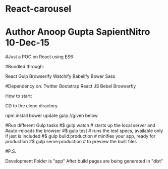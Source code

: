 # React-carousel
# Author Anoop Gupta SapientNitro 10-Dec-15
#Just a POC on React using ES6


#Bundled through:

React
Gulp
Browserify
Watchify
Babelify
Bower
Sass

#Dependency on:
Twitter Bootstrap
React JS
Bebel
Browserfiy


How to start:

CD to the clone diractory

npm install
bower update
gulp <desired task> //given below


#Run different Gulp tasks
#$ gulp watch                              # starts up the local server and #auto-reloads the browser
#$ gulp test                               # runs the test specs, available only if jest is included
#$ gulp build:production                   # minifies your app, ready for production
#$ gulp serve:production                   # to preview the built files


#P.S.

Development Folder is "app"
After build pages are being generated in "dist"
